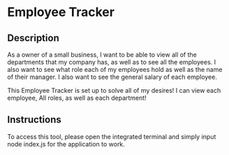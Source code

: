 # Employee Tracker

## Description
As a owner of a small business, I want to be able to view all of the departments that my company has, as well as to see all the employees.  I also want to see what role each of my employees hold as well as the name of their manager.  I also want to see the general salary of each employee.  

This Employee Tracker is set up to solve all of my desires!  I can view each employee, All roles, as well as each department!

## Instructions     
To access this tool, please open the integrated terminal and simply input node index.js for the application to work.  


